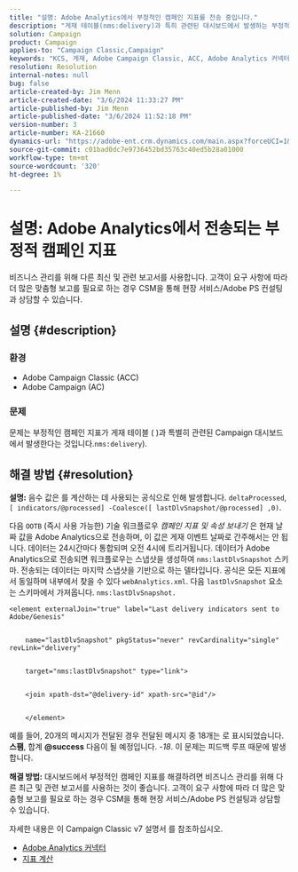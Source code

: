 ```yaml
---
title: "설명: Adobe Analytics에서 부정적인 캠페인 지표를 전송 중입니다."
description: "게재 테이블(nms:delivery)과 특히 관련된 대시보드에서 발생하는 부정적인 캠페인 지표에 대한 솔루션을 알아봅니다."
solution: Campaign
product: Campaign
applies-to: "Campaign Classic,Campaign"
keywords: "KCS, 게재, Adobe Campaign Classic, ACC, Adobe Analytics 커넥터, Adobe Analytics, AA, 문제 해결, Adobe Campaign, AC, 네거티브 캠페인 지표"
resolution: Resolution
internal-notes: null
bug: false
article-created-by: Jim Menn
article-created-date: "3/6/2024 11:33:27 PM"
article-published-by: Jim Menn
article-published-date: "3/6/2024 11:52:18 PM"
version-number: 3
article-number: KA-21660
dynamics-url: "https://adobe-ent.crm.dynamics.com/main.aspx?forceUCI=1&pagetype=entityrecord&etn=knowledgearticle&id=4a6671ea-11dc-ee11-904d-6045bd006268"
source-git-commit: c01bad0dc7e9736452bd35763c40ed5b28a01000
workflow-type: tm+mt
source-wordcount: '320'
ht-degree: 1%

---
```


# 설명: Adobe Analytics에서 전송되는 부정적 캠페인 지표


비즈니스 관리를 위해 다른 최신 및 관련 보고서를 사용합니다. 고객이 요구 사항에 따라 더 많은 맞춤형 보고를 필요로 하는 경우 CSM을 통해 현장 서비스/Adobe PS 컨설팅과 상담할 수 있습니다.

## 설명 {#description}


### <b>환경</b>

- Adobe Campaign Classic (ACC)
- Adobe Campaign (AC)




### <b>문제</b>

문제는 부정적인 캠페인 지표가 게재 테이블 ( )과 특별히 관련된 Campaign 대시보드에서 발생한다는 것입니다.`nms:delivery`).


## 해결 방법 {#resolution}

<b>설명:</b>
음수 값은 를 계산하는 데 사용되는 공식으로 인해 발생합니다. `deltaProcessed`, `[ indicators/@processed] -Coalesce([ lastDlvSnapshot/@processed] ,0)`.

다음 `OOTB` (즉시 사용 가능한) 기술 워크플로우 *캠페인 지표 및 속성 보내기* 은 현재 날짜 값을 Adobe Analytics으로 전송하며, 이 값은 게재 이벤트 날짜로 간주해서는 안 됩니다. 데이터는 24시간마다 통합되며 오전 4시에 트리거됩니다. 데이터가 Adobe Analytics으로 전송되면 워크플로우는 스냅샷을 생성하여 `nms:lastDlvSnapshot` 스키마. 전송되는 데이터는 마지막 스냅샷을 기반으로 하는 델타입니다. 공식은 모든 지표에서 동일하며 내부에서 찾을 수 있다 `webAnalytics.xml`. 다음 `lastDlvSnapshot` 요소는 스키마에서 가져옵니다. `nms:lastDlvSnapshot.`




```
<element externalJoin="true" label="Last delivery indicators sent to Adobe/Genesis"


    name="lastDlvSnapshot" pkgStatus="never" revCardinality="single" revLink="delivery"


    target="nms:lastDlvSnapshot" type="link">


    <join xpath-dst="@delivery-id" xpath-src="@id"/>


    </element>
```


예를 들어, 20개의 메시지가 전달된 경우 전달된 메시지 중 18개는 로 표시되었습니다. <b>스팸</b>, 합계 <b>@success</b> 다음이 될 예정입니다. *-18*. 이 문제는 피드백 루프 때문에 발생합니다.

<b>해결 방법:</b>
대시보드에서 부정적인 캠페인 지표를 해결하려면 비즈니스 관리를 위해 다른 최근 및 관련 보고서를 사용하는 것이 좋습니다. 고객이 요구 사항에 따라 더 많은 맞춤형 보고를 필요로 하는 경우 CSM을 통해 현장 서비스/Adobe PS 컨설팅과 상담할 수 있습니다.

자세한 내용은 이 Campaign Classic v7 설명서 를 참조하십시오.



- [Adobe Analytics 커넥터](https://experienceleague.adobe.com/docs/campaign-classic/using/getting-started/connectors/analytics-connector/adobe-analytics-connector.html)
- [지표 계산](https://experienceleague.adobe.com/docs/campaign-classic/using/reporting/reports-on-deliveries/indicator-calculation.html)


